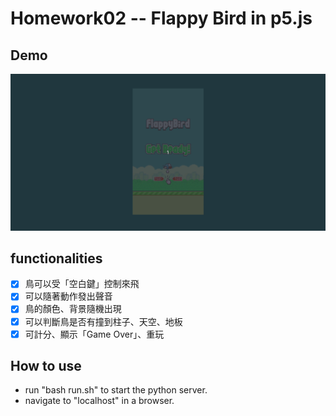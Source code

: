 # Homework02 -- Flappy Bird in p5.js

## Demo

![Alt text](./screen.gif)

## functionalities

+ [x] 鳥可以受「空白鍵」控制來飛
+ [x] 可以隨著動作發出聲音
+ [x] 鳥的顏色、背景隨機出現
+ [x] 可以判斷鳥是否有撞到柱子、天空、地板
+ [x] 可計分、顯示「Game Over」、重玩

## How to use

- run "bash run.sh" to start the python server.
- navigate to "localhost" in a browser.